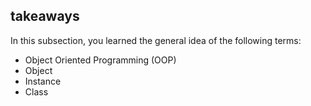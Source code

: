 ## takeaways

In this subsection, you learned the general idea of the following terms:

  * Object Oriented Programming (OOP)
  * Object
  * Instance
  * Class

